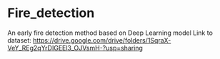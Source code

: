 # Fire_detection
An early fire detection method based on Deep Learning model
Link to dataset: https://drive.google.com/drive/folders/1SqraX-VeY_REg2qYrDIGEEl3_OJVsmH-?usp=sharing
